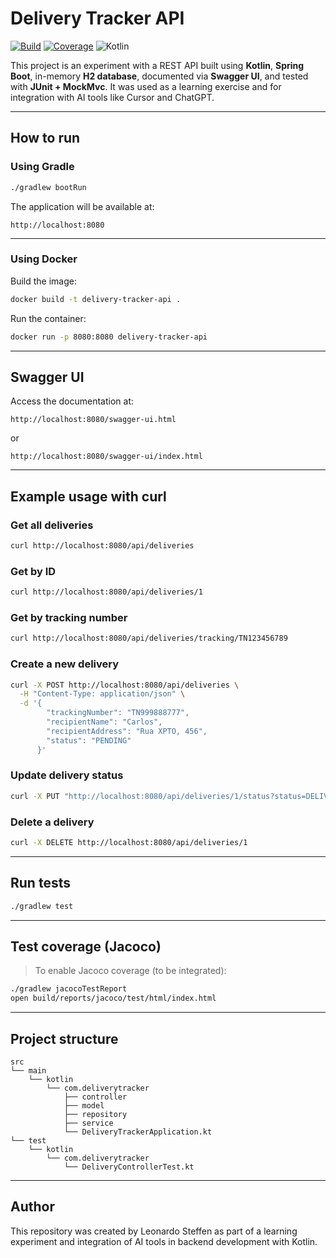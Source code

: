 # Delivery Tracker API

[![Build](https://github.com/steffencrespo/delivery-tracker-api/actions/workflows/build.yml/badge.svg)](https://github.com/steffencrespo/delivery-tracker-api/actions/workflows/build.yml)
[![Coverage](https://img.shields.io/badge/coverage-46%25-yellow)](./build/reports/jacoco/test/html/index.html)
![Kotlin](https://img.shields.io/badge/kotlin-1.9-blue?logo=kotlin)

This project is an experiment with a REST API built using **Kotlin**, **Spring Boot**, in-memory **H2 database**, documented via **Swagger UI**, and tested with **JUnit + MockMvc**. It was used as a learning exercise and for integration with AI tools like Cursor and ChatGPT.

---

## How to run

### Using Gradle

```bash
./gradlew bootRun
```

The application will be available at:

```
http://localhost:8080
```

---

### Using Docker

Build the image:

```bash
docker build -t delivery-tracker-api .
```

Run the container:

```bash
docker run -p 8080:8080 delivery-tracker-api
```

---

## Swagger UI

Access the documentation at:

```
http://localhost:8080/swagger-ui.html
```

or

```
http://localhost:8080/swagger-ui/index.html
```

---

## Example usage with curl

### Get all deliveries

```bash
curl http://localhost:8080/api/deliveries
```

### Get by ID

```bash
curl http://localhost:8080/api/deliveries/1
```

### Get by tracking number

```bash
curl http://localhost:8080/api/deliveries/tracking/TN123456789
```

### Create a new delivery

```bash
curl -X POST http://localhost:8080/api/deliveries \
  -H "Content-Type: application/json" \
  -d '{
        "trackingNumber": "TN999888777",
        "recipientName": "Carlos",
        "recipientAddress": "Rua XPTO, 456",
        "status": "PENDING"
      }'
```

### Update delivery status

```bash
curl -X PUT "http://localhost:8080/api/deliveries/1/status?status=DELIVERED"
```

### Delete a delivery

```bash
curl -X DELETE http://localhost:8080/api/deliveries/1
```

---

## Run tests

```bash
./gradlew test
```

---

## Test coverage (Jacoco)

> To enable Jacoco coverage (to be integrated):

```bash
./gradlew jacocoTestReport
open build/reports/jacoco/test/html/index.html
```

---

## Project structure

```
src
└── main
    └── kotlin
        └── com.deliverytracker
            ├── controller
            ├── model
            ├── repository
            ├── service
            └── DeliveryTrackerApplication.kt
└── test
    └── kotlin
        └── com.deliverytracker
            └── DeliveryControllerTest.kt
```

---

## Author

This repository was created by Leonardo Steffen as part of a learning experiment and integration of AI tools in backend development with Kotlin.


